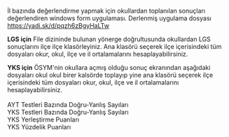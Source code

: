 İl bazında değerlendirme yapmak için okullardan toplanılan sonuçları değerlendiren windows form uygulaması. Derlenmiş uygulama dosyası https://yadi.sk/d/pqzh6zBgyHaLTw

<b>LGS için</b> File dizininde bulunan yönerge doğrultusunda okullardan LGS sonuçlarını ilçe ilçe klasörleyiniz. Ana klasörü seçerek ilçe içerisindeki tüm dosyaları okur, okul, ilçe ve il ortalamalarını hesaplayabilirsiniz.

<b>YKS için</b> ÖSYM'nin okullara açmış olduğu sonuç ekranından aşağıdaki dosyaları okul okul birer kalsörde toplayıp yine ana klasörü seçerek ilçe içerisindeki tüm dosyaları okur, okul, ilçe ve il ortalamalarını hesaplayabilirsiniz.<br><br>AYT Testleri Bazında Doğru-Yanlış Sayıları<br>
YKS Testleri Bazında Doğru-Yanlış Sayıları<br>
YKS Yerleştirme Puanları<br>
YKS Yüzdelik Puanları<br>
